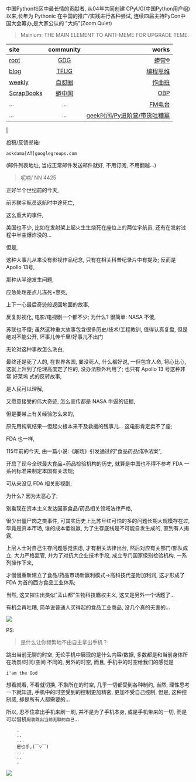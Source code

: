 中国Python社区中最长情的贡献者, 从04年共同创建 CPyUG(中国Python用户组)以来,长年为 Pythonic 在中国的推广/实践进行各种尝试, 连续四届主持PyCon中国大会筹办,是大家公认的 "大妈"(Zoom.Quiet)

> Mainium: THE MAIN ELEMENT TO ANTI-MEME FOR UPGRADE TEME.

| site | community | works |
| :-----| :----: | ----: |
| [root](http://zoomquiet.io/) | [GDG](https://blog.zhgdg.org/) | [蟒营®](https://doc.101.camp/) |
| [blog](https://blog.zoomquiet.io/pages/zoomquiet.html) | [TFUG](http://zh.tfug.world/) | [编程思维](https://py.101.camp/) |
| [weekly](http://weekly.pychina.org/) | [自怼圈](https://du.101.camp/) | [作曲班](https://mu.101.camp/) |
| [ScrapBooks](https://zoomquiet.io/collection.html) | [蟒中国](https://pychina.org/) | [OBP](https://zoomquiet.io/obp/index.html) |
| ... | ... | [FM电台](https://fm.101.camp/) |
| ... | ... | [geek时间/Py进阶营/带货吐糟篇](https://fm.101.camp/2020/geek2py-dama.html) 
 |


投稿/反馈邮箱:

    askdama[AT]googlegroups.com

(邮件列表地址, 
当成正常邮件发送邮件就好, 不用订阅, 不用翻越...)

> 呢喃/ NN 4425




正好半个世纪前的今天,

前苏联宇航员返航时中途死亡,

这么重大的事件,

美国也不少,
比如在发射架上起火生生烧死在座位上的两位宇航员,
还有在发射过程中半空爆炸没的...

但是,

这种大事儿从来没有影视作品纪念,
只有在相关科普纪录片中有提及;
反而是 Apollo 13号,

那种从半途发生问题,

应急处理差点儿冻死+憋死,

上下一心最后奇迹般返回地面的故事,

反复影视化,
电影/电视剧一个都不少;
为什么?
很简单: NASA 不傻,

苏联也不傻;
虽然这种重大故事包含很多历史/技术/工程教训,
值得认真复盘,
但是绝对不能公开,
坏事儿传千里/好事儿不出门

无论对这种事故怎么洗白,

最终还是死了人的,
在世界各国, 嘦没死人, 什么都好说,
一但包含人命,
将心比心,
这就上升到了伦理高度定了性的,
没办法额外利用了;
也只有 Apollo 13 号这种非常 好莱坞 式的反转故事,

是人民可以理解,

又愿意接受的伟大奇迹,
怎么宣传都是 NASA 牛逼的证据,

但是要带上有关经验怎么来的,

原先用纯氧结果一但起火根本来不及救援的残事儿...
这电影肯定卖不了座;



FDA 也一样,

115年前的今天,
由一篇小说:《屠场》引发通过的"食品药品纯净法案",

开启了现今全球最大食品+药品检验机构的历史,
就算是中国也不得不参考 FDA 一系列标准来制定本国有关法规;

可从来没见 FDA 相关影视剧;

为什么?
因为太恶心了;

别看现在资本主义发达国家食品/药品相关领域法律严格,

很少出僵尸肉之类事件,
可其实历史上比苏旦红可怕的多的问题长期大规模存在过,
毕竟是资本市场,
谁的成本低谁赢,
为了生存底线是不可能自发生成的,
直到有人揭露,

上层人士对自己生存问题感觉焦虑,
才有相关法律出台,
然后对应有关部门/部队成立,
大力严格监管,
并为了对抗大企业技术手段,
成立专门国家级别检验机构,
一系列操作下来,

才慢慢重新建立了食品/药品市场新赢利模式->高科技代差附加利润,
这才形成了 FDA 为首的西方食品工业体系;

当然,
这又摧生出类似"孟山都"生物科技霸权主义,
这又是另外一个话题了...

有机会再吐糟,
简单说普通人买得起的食品工业商品,
没几个真的无害的...​









![](http://ydlj.zoomquiet.top/ipic/2021-06-29-zq42-today-card-2106.030.jpeg)



PS:
> 是什么让你频繁地不由自主拿出手机？

跳出当前无聊的时空,
无论手机中展现的是什么内容/数据,
多数都是和当前身体所在场景/时间/空间 不同的,
另外的时空,
而且, 手机中的时空给我们的感觉是

    i'am the God

想看就看, 不看就切换,
不象所在的时空, 几乎一切都受到各种制约,
当然,
理性思考一下就知道,
手机中的时空受到的控制更加精密, 更加不受自己控制,
但是, 这种控制感,
却是所有人都需要的...

所以, 
忍不住拿出手机来刷一刷,
并不是为了手机本身, 或是手机带来的一切,
而是可以借机`假装跳出当前无聊的自己`...



```
    .
    ..
    ...
    是也乎,(￣▽￣)
    ...
    ..
    .
```


![](http://ydlj.zoomquiet.top/ipic/2021-04-30-210411DU21.4zip.jpg)


